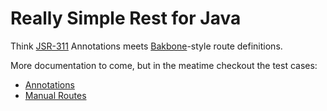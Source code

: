 Really Simple Rest for Java
===========================

Think [JSR-311](http://jcp.org/en/jsr/detail?id=311) Annotations meets [Bakbone](http://backbonejs.org)-style route definitions.

More documentation to come, but in the meatime checkout the test cases:

* [Annotations](https://github.com/jhudson8/rsr/blob/master/rsr-core/src/test/java/test/org/rsr/AnnotationTest.java#L26)
* [Manual Routes](https://github.com/jhudson8/rsr/blob/master/rsr-core/src/test/java/test/org/rsr/VariableRouteTest.java#L20)
